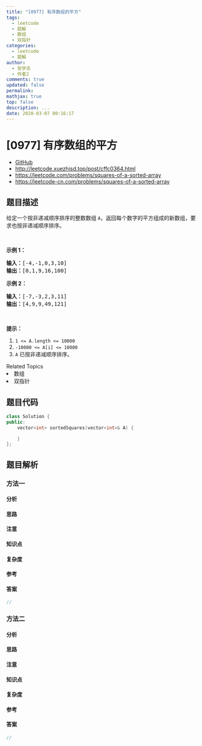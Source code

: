 ```yaml
---
title: "[0977] 有序数组的平方"
tags:
  - leetcode
  - 题解
  - 数组
  - 双指针
categories:
  - leetcode
  - 题解
author:
  - 张学志
  - 作者2
comments: true
updated: false
permalink:
mathjax: true
top: false
description: ...
date: 2020-03-07 00:16:17
---
```



# [0977] 有序数组的平方
* [GitHub](https://github.com/algoboy101/LeetCodeCrowdsource/tree/master/_posts/QA/%5B0977%5D%20%E6%9C%89%E5%BA%8F%E6%95%B0%E7%BB%84%E7%9A%84%E5%B9%B3%E6%96%B9.md)
* http://leetcode.xuezhisd.top/post/cffc0364.html
* https://leetcode.com/problems/squares-of-a-sorted-array
* https://leetcode-cn.com/problems/squares-of-a-sorted-array


## 题目描述

<p>给定一个按非递减顺序排序的整数数组 <code>A</code>，返回每个数字的平方组成的新数组，要求也按非递减顺序排序。</p>

<p>&nbsp;</p>

<p><strong>示例 1：</strong></p>

<pre><strong>输入：</strong>[-4,-1,0,3,10]
<strong>输出：</strong>[0,1,9,16,100]
</pre>

<p><strong>示例 2：</strong></p>

<pre><strong>输入：</strong>[-7,-3,2,3,11]
<strong>输出：</strong>[4,9,9,49,121]
</pre>

<p>&nbsp;</p>

<p><strong>提示：</strong></p>

<ol>
	<li><code>1 &lt;= A.length &lt;= 10000</code></li>
	<li><code>-10000 &lt;= A[i] &lt;= 10000</code></li>
	<li><code>A</code>&nbsp;已按非递减顺序排序。</li>
</ol>
<div><div>Related Topics</div><div><li>数组</li><li>双指针</li></div></div>


## 题目代码

```cpp
class Solution {
public:
    vector<int> sortedSquares(vector<int>& A) {

    }
};
```


## 题目解析


### 方法一

#### 分析

#### 思路

#### 注意

#### 知识点

#### 复杂度

#### 参考

#### 答案

```cpp
//
```


### 方法二

#### 分析

#### 思路

#### 注意

#### 知识点

#### 复杂度

#### 参考

#### 答案

```cpp
//
```


